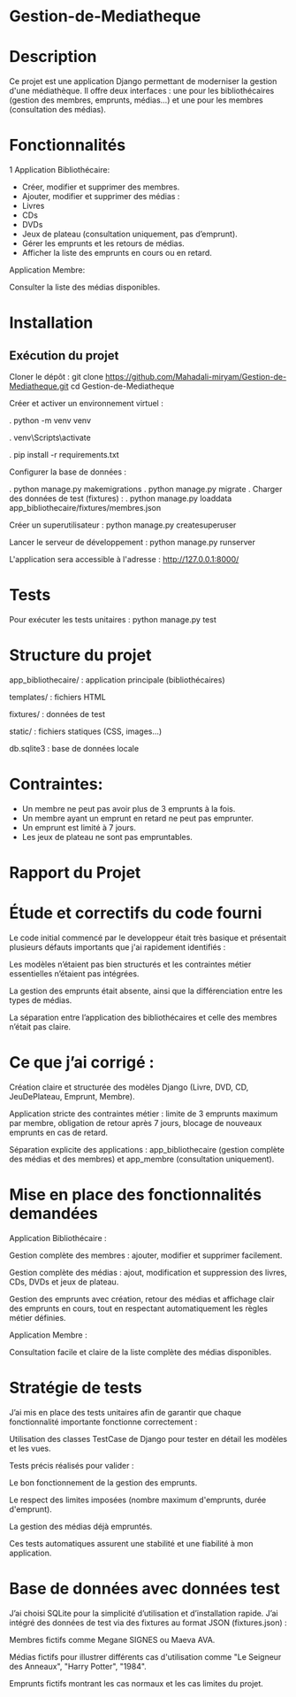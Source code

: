 
# Gestion-de-Mediatheque

# Description
Ce projet est une application Django permettant de moderniser la gestion d'une médiathèque. Il offre deux interfaces : une pour les bibliothécaires (gestion des membres, emprunts, médias...) et une pour les membres (consultation des médias).

# Fonctionnalités

1 Application Bibliothécaire:

 - Créer, modifier et supprimer des membres.
 - Ajouter, modifier et supprimer des médias :
 - Livres
 - CDs
 - DVDs
 - Jeux de plateau (consultation uniquement, pas d’emprunt).
 - Gérer les emprunts et les retours de médias.
 - Afficher la liste des emprunts en cours ou en retard.

Application Membre:

Consulter la liste des médias disponibles.

# Installation

## Exécution du projet
Cloner le dépôt :
git clone https://github.com/Mahadali-miryam/Gestion-de-Mediatheque.git
cd Gestion-de-Mediatheque

 Créer et activer un environnement virtuel :

. python -m venv venv

. venv\Scripts\activate

. pip install -r requirements.txt

 Configurer la base de données :

. python manage.py makemigrations
. python manage.py migrate
. Charger des données de test (fixtures) :
. python manage.py loaddata app_bibliothecaire/fixtures/membres.json

 Créer un superutilisateur : python manage.py createsuperuser

Lancer le serveur de développement : python manage.py runserver

L'application sera accessible à l'adresse : http://127.0.0.1:8000/

# Tests
Pour exécuter les tests unitaires : python manage.py test

# Structure du projet

app_bibliothecaire/ : application principale (bibliothécaires)

templates/ : fichiers HTML

fixtures/ : données de test

static/ : fichiers statiques (CSS, images...)

db.sqlite3 : base de données locale

# Contraintes:

- Un membre ne peut pas avoir plus de 3 emprunts à la fois.
- Un membre ayant un emprunt en retard ne peut pas emprunter.
- Un emprunt est limité à 7 jours.
- Les jeux de plateau ne sont pas empruntables.

#  Rapport du Projet
# Étude et correctifs du code fourni
Le code initial commencé par le developpeur était très basique et présentait plusieurs défauts importants que j'ai rapidement identifiés :

Les modèles n’étaient pas bien structurés et les contraintes métier essentielles n’étaient pas intégrées.

La gestion des emprunts était absente, ainsi que la différenciation entre les types de médias.

La séparation entre l’application des bibliothécaires et celle des membres n’était pas claire.

# Ce que j’ai corrigé :

Création claire et structurée des modèles Django (Livre, DVD, CD, JeuDePlateau, Emprunt, Membre).

Application stricte des contraintes métier : limite de 3 emprunts maximum par membre, obligation de retour après 7 jours, blocage de nouveaux emprunts en cas de retard.

Séparation explicite des applications : app_bibliothecaire (gestion complète des médias et des membres) et app_membre (consultation uniquement).

 # Mise en place des fonctionnalités demandées
Application Bibliothécaire :

Gestion complète des membres : ajouter, modifier et supprimer facilement.

Gestion complète des médias : ajout, modification et suppression des livres, CDs, DVDs et jeux de plateau.

Gestion des emprunts avec création, retour des médias et affichage clair des emprunts en cours, tout en respectant automatiquement les règles métier définies.

Application Membre :

Consultation facile et claire de la liste complète des médias disponibles.

# Stratégie de tests
J’ai mis en place des tests unitaires afin de garantir que chaque fonctionnalité importante fonctionne correctement :

Utilisation des classes TestCase de Django pour tester en détail les modèles et les vues.

Tests précis réalisés pour valider :

Le bon fonctionnement de la gestion des emprunts.

Le respect des limites imposées (nombre maximum d'emprunts, durée d'emprunt).

La gestion des médias déjà empruntés.

Ces tests automatiques assurent une stabilité et une fiabilité à mon application.

#  Base de données avec données test
J’ai choisi SQLite pour la simplicité d’utilisation et d’installation rapide. J’ai intégré des données de test via des fixtures au format JSON (fixtures.json) :

Membres fictifs comme Megane SIGNES ou Maeva AVA.

Médias fictifs pour illustrer différents cas d'utilisation comme "Le Seigneur des Anneaux", "Harry Potter", "1984".

Emprunts fictifs montrant les cas normaux et les cas limites du projet.

